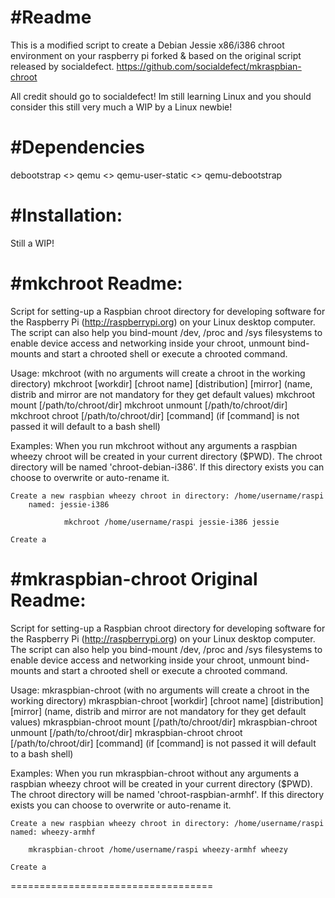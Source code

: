 #Readme
================

This is a modified script to create a Debian Jessie x86/i386 chroot environment on your raspberry pi forked & based on the original script released by socialdefect. https://github.com/socialdefect/mkraspbian-chroot 


All credit should go to socialdefect! Im still learning Linux and you should consider this still very much a WIP by a Linux newbie! 

#Dependencies
=================

debootstrap <> qemu <> qemu-user-static <> qemu-debootstrap

#Installation:
=================

Still a WIP!





#mkchroot Readme:
==================================

Script for setting-up a Raspbian chroot directory for developing software for the Raspberry Pi
(http://raspberrypi.org) on your Linux desktop computer.
The script can also help you bind-mount /dev, /proc and /sys filesystems to enable device
access and networking inside your chroot, unmount bind-mounts and start a chrooted shell or
execute a chrooted command.

Usage:
       mkchroot
                (with no arguments will create a chroot in the working directory)
       mkchroot [workdir] [chroot name] [distribution] [mirror]
                (name, distrib and mirror are not mandatory for they get default values)
       mkchroot mount [/path/to/chroot/dir]
       mkchroot unmount [/path/to/chroot/dir]
       mkchroot chroot [/path/to/chroot/dir] [command]
                (if [command] is not passed it will default to a bash shell)

Examples:
    When you run mkchroot without any arguments a raspbian wheezy
    chroot will be created in your current directory ($PWD). The chroot
    directory will be named 'chroot-debian-i386'.
    If this directory exists you can choose to overwrite or auto-rename it.

    Create a new raspbian wheezy chroot in directory: /home/username/raspi
        named: jessie-i386

                mkchroot /home/username/raspi jessie-i386 jessie

    Create a


#mkraspbian-chroot Original Readme:
==================================

Script for setting-up a Raspbian chroot directory for developing software for the Raspberry Pi 
(http://raspberrypi.org) on your Linux desktop computer.  
The script can also help you bind-mount /dev, /proc and /sys filesystems to enable device 
access and networking inside your chroot, unmount bind-mounts and start a chrooted shell or 
execute a chrooted command.

Usage:
       mkraspbian-chroot
		(with no arguments will create a chroot in the working directory)
       mkraspbian-chroot [workdir] [chroot name] [distribution] [mirror]
		(name, distrib and mirror are not mandatory for they get default values)
       mkraspbian-chroot mount [/path/to/chroot/dir]
       mkraspbian-chroot unmount [/path/to/chroot/dir]
       mkraspbian-chroot chroot [/path/to/chroot/dir] [command] 
		(if [command] is not passed it will default to a bash shell)

Examples:
    When you run mkraspbian-chroot without any arguments a raspbian wheezy
    chroot will be created in your current directory ($PWD). The chroot
    directory will be named 'chroot-raspbian-armhf'.
    If this directory exists you can choose to overwrite or auto-rename it.

    Create a new raspbian wheezy chroot in directory: /home/username/raspi 
	named: wheezy-armhf

		mkraspbian-chroot /home/username/raspi wheezy-armhf wheezy

    Create a
===================================
